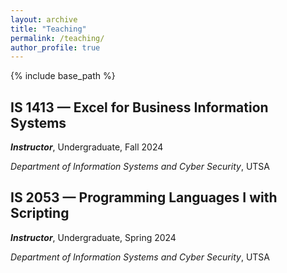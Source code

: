 ```yaml
---
layout: archive
title: "Teaching"
permalink: /teaching/
author_profile: true
---
```


{% include base_path %}


**IS 1413 — Excel for Business Information Systems**  
------  
   ***Instructor***, Undergraduate, Fall 2024  

   *Department of Information Systems and Cyber Security*, UTSA


**IS 2053 — Programming Languages I with Scripting**  
------  
   ***Instructor***, Undergraduate, Spring 2024

   *Department of Information Systems and Cyber Security*, UTSA
